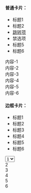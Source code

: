 <h4>普通卡片：</h4>

<div class="layui-tabs layui-tabs-card" lay-options="{index: 1}">
  <ul class="layui-tabs-header">
    <li>标题1</li>
    <li>标题2</li>
    <li><a href="" target="_blank" class="layui-font-blue">跳转项</a></li>
    <li class="layui-disabled" lay-unselect>禁选项</li>
    <li>标题5</li>
    <li>标题6</li>
  </ul>
  <div class="layui-tabs-body">
    <div class="layui-tabs-item">内容-1</div>
    <div class="layui-tabs-item">内容-2</div>
    <div class="layui-tabs-item">内容-3</div>
    <div class="layui-tabs-item">内容-4</div>
    <div class="layui-tabs-item">内容-5</div>
    <div class="layui-tabs-item">内容-6</div>
  </div>
</div>

<h4>边框卡片：</h4>

<div class="layui-tabs layui-tabs-card layui-panel layui-inline">
  <ul class="layui-tabs-header layui-bg-tint">
    <li class="layui-this">标题1</li>
    <li>标题2</li>
    <li>标题3</li>
    <li>标题4</li>
    <li>标题5</li>
    <li>标题6</li>
  </ul>
  <div class="layui-tabs-body">
    <div class="layui-tabs-item layui-show">
      <div class="layui-form">
        <select>
          <option>1</option>
          <option>2</option>
          <option>3</option>
          <option>4</option>
          <option>5</option>
          <option>6</option>
        </select>
      </div>
    </div>
    <div class="layui-tabs-item">2</div>
    <div class="layui-tabs-item">3</div>
    <div class="layui-tabs-item">4</div>
    <div class="layui-tabs-item">5</div>
    <div class="layui-tabs-item">6</div>
  </div>
</div>

<!-- import layui -->
